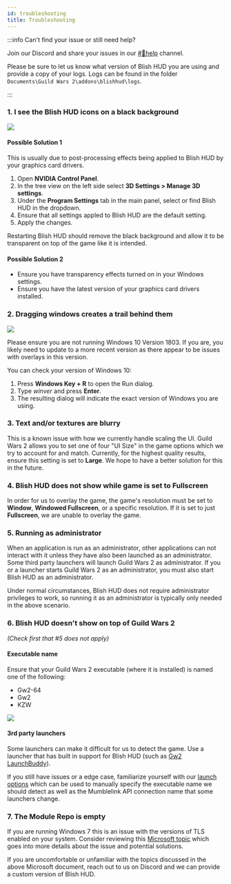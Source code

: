 ```yaml
---
id: troubleshooting
title: Troubleshooting
---
```


:::info Can't find your issue or still need help?

Join our Discord and share your issues in our [#💢help](https://discord.gg/qJdUhdG) channel.

Please be sure to let us know what version of Blish HUD you are using and provide a copy of your logs. Logs can be found in the folder `Documents\Guild Wars 2\addons\blishhud\logs`.

:::

### 1. I see the Blish HUD icons on a black background

<img src="/img/troubleshooting/nvidia-post-processing.png" />

#### **Possible Solution 1**

This is usually due to post-processing effects being applied to Blish HUD by your graphics card drivers.

1. Open **NVIDIA Control Panel**.
2. In the tree view on the left side select **3D Settings > Manage 3D settings**.
3. Under the **Program Settings** tab in the main panel, select or find Blish HUD in the dropdown.
4. Ensure that all settings appled to Blish HUD are the default setting.
5. Apply the changes.

Restarting Blish HUD should remove the black background and allow it to be transparent on top of the game like it is intended.

#### **Possible Solution 2**

- Ensure you have transparency effects turned on in your Windows settings.
- Ensure you have the latest version of your graphics card drivers installed.

### 2. Dragging windows creates a trail behind them

<img src="/img/troubleshooting/windows-1803.png" />

Please ensure you are not running Windows 10 Version 1803.  If you are, you likely need to update to a more recent version as there appear to be issues with overlays in this version.

You can check your version of Windows 10:
1. Press **Windows Key + R** to open the Run dialog.
2. Type *winver* and press **Enter**.
3. The resulting dialog will indicate the exact version of Windows you are using.

### 3. Text and/or textures are blurry

This is a known issue with how we currently handle scaling the UI.  Guild Wars 2 allows you to set one of four "UI Size" in the game options which we try to account for and match.  Currently, for the highest quality results, ensure this setting is set to **Large**.  We hope to have a better solution for this in the future.

### 4. Blish HUD does not show while game is set to Fullscreen

In order for us to overlay the game, the game's resolution must be set to **Window**, **Windowed Fullscreen**, or a specific resolution.  If it is set to just **Fullscreen**, we are unable to overlay the game.

### 5. Running as administrator

When an application is run as an administrator, other applications can not interact with it unless they have also been launched as an administrator.  Some third party launchers will launch Guild Wars 2 as administrator.  If you or a launcher starts Guild Wars 2 as an administrator, you must also start Blish HUD as an administrator.

Under normal circumstances, Blish HUD does not require administrator privileges to work, so running it as an administrator is typically only needed in the above scenario.

### 6. Blish HUD doesn't show on top of Guild Wars 2

*(Check first that #5 does not apply)*

#### **Executable name**

Ensure that your Guild Wars 2 executable (where it is installed) is named one of the following:
 - Gw2-64
 - Gw2
 - KZW

<img src="/img/troubleshooting/executable-name.png" />

#### **3rd party launchers**

Some launchers can make it difficult for us to detect the game.  Use a launcher that has built in support for Blish HUD (such as [Gw2 LaunchBuddy](https://github.com/TheCheatsrichter/Gw2_Launchbuddy)).

If you still have issues or a edge case, familiarize yourself with our [launch options](/docs/user/launch-options) which can be used to manually specify the executable name we should detect as well as the Mumblelink API connection name that some launchers change.

### 7. The Module Repo is empty

If you are running Windows 7 this is an issue with the versions of TLS enabled on your system.  Consider reviewing this [Microsoft topic](https://support.microsoft.com/en-us/topic/update-to-enable-tls-1-1-and-tls-1-2-as-default-secure-protocols-in-winhttp-in-windows-c4bd73d2-31d7-761e-0178-11268bb10392) which goes into more details about the issue and potential solutions.

If you are uncomfortable or unfamiliar with the topics discussed in the above Microsoft document, reach out to us on Discord and we can provide a custom version of Blish HUD.